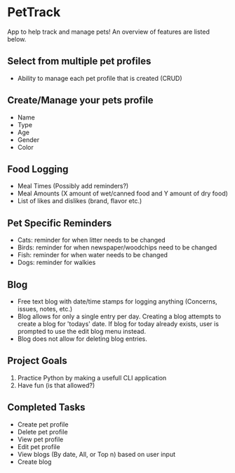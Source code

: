 # PetTrack
App to help track and manage pets! An overview of features are listed below.

## Select from multiple pet profiles
 - Ability to manage each pet profile that is created (CRUD)

## Create/Manage your pets profile
- Name
- Type
- Age
- Gender
- Color

## Food Logging
- Meal Times (Possibly add reminders?)
- Meal Amounts (X amount of wet/canned food and Y amount of dry food)
- List of likes and dislikes (brand, flavor etc.)

## Pet Specific Reminders
- Cats: reminder for when litter needs to be changed
- Birds: reminder for when newspaper/woodchips need to be changed
- Fish: reminder for when water needs to be changed
- Dogs: reminder for walkies

## Blog
- Free text blog with date/time stamps for logging anything (Concerns, issues, notes, etc.)
- Blog allows for only a single entry per day. Creating a blog attempts to create a blog for 'todays' date. If blog for today already exists, user is prompted to use the edit blog menu instead.
- Blog does not allow for deleting blog entries.

## Project Goals
1. Practice Python by making a usefull CLI application
2. Have fun (is that allowed?)

## Completed Tasks
- Create pet profile
- Delete pet profile
- View pet profile
- Edit pet profile
- View blogs (By date, All, or Top n) based on user input
- Create blog
